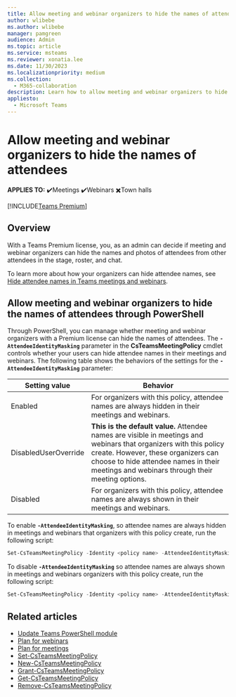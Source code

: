 ```yaml
---
title: Allow meeting and webinar organizers to hide the names of attendees
author: wlibebe
ms.author: wlibebe
manager: pamgreen
audience: Admin
ms.topic: article
ms.service: msteams
ms.reviewer: xonatia.lee
ms.date: 11/30/2023
ms.localizationpriority: medium
ms.collection: 
  - M365-collaboration
description: Learn how to allow meeting and webinar organizers to hide the names of attendees in Microsoft Teams meetings and webinars so names of attendees are hidden from other attendees in meeting stage, roster, and chat. 
appliesto: 
  - Microsoft Teams
---
```

# Allow meeting and webinar organizers to hide the names of attendees

**APPLIES TO:** ✔️Meetings ✔️Webinars ✖️Town halls

[!INCLUDE[Teams Premium](includes/teams-premium-ecm.md)]

## Overview

With a Teams Premium license, you, as an admin can decide if meeting and webinar organizers can hide the names and photos of attendees from other attendees in the stage, roster, and chat.

To learn more about how your organizers can hide attendee names, see [Hide attendee names in Teams meetings and webinars](https://support.microsoft.com/office/hide-attendee-names-in-teams-meetings-and-webinars-00389c74-ee61-48b5-bad8-8295600085ed).

## Allow meeting and webinar organizers to hide the names of attendees through PowerShell

Through PowerShell, you can manage whether meeting and webinar organizers with a Premium license can hide the names of attendees.
The **`-AttendeeIdentityMasking`** parameter in the **CsTeamsMeetingPolicy** cmdlet controls whether your users can hide attendee names in their meetings and webinars.
The following table shows the behaviors of the settings for the **`-AttendeeIdentityMasking`** parameter:

|Setting value| Behavior|
|---------|---------------|
|Enabled| For organizers with this policy, attendee names are always hidden in their meetings and webinars.|
|DisabledUserOverride| **This is the default value.** Attendee names are visible in meetings and webinars that organizers with this policy create. However, these organizers can choose to hide attendee names in their meetings and webinars through their meeting options.|
|Disabled| For organizers with this policy, attendee names are always shown in their meetings and webinars.|

To enable **`-AttendeeIdentityMasking`**, so attendee names are always hidden in meetings and webinars that organizers with this policy create, run the following script:

```PowerShell
Set-CsTeamsMeetingPolicy -Identity <policy name> -AttendeeIdentityMasking Enabled
```

To disable **`-AttendeeIdentityMasking`** so attendee names are always shown in meetings and webinars organizers with this policy create, run the following script:

```PowerShell
Set-CsTeamsMeetingPolicy -Identity <policy name> -AttendeeIdentityMasking Disabled
```

## Related articles

- [Update Teams PowerShell module](/MicrosoftTeams/teams-powershell-install#update-teams-powershell-module)
- [Plan for webinars](plan-webinars.md)
- [Plan for meetings](plan-meetings.md)
- [Set-CsTeamsMeetingPolicy](/powershell/module/skype/set-csteamseventspolicy)
- [New-CsTeamsMeetingPolicy](/powershell/module/skype/new-csteamseventspolicy)
- [Grant-CsTeamsMeetingPolicy](/powershell/module/skype/grant-csteamseventspolicy)
- [Get-CsTeamsMeetingPolicy](/powershell/module/skype/get-csteamseventspolicy)
- [Remove-CsTeamsMeetingPolicy](/powershell/module/skype/remove-csteamseventspolicy)
